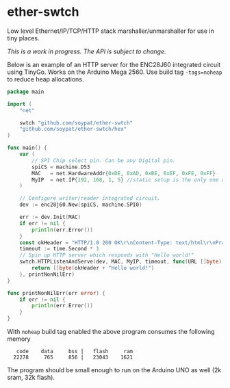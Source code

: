 # ether-swtch
Low level Ethernet/IP/TCP/HTTP stack marshaller/unmarshaller for use in tiny places.


*This is a work in progress. The API is subject to change.*

Below is an example of an HTTP server for the ENC28J60 integrated circuit using TinyGo. Works on the Arduino Mega 2560. Use build tag `-tags=noheap` to reduce heap allocations.
```go
package main

import (
    "net"

    swtch "github.com/soypat/ether-swtch"
    "github.com/soypat/ether-swtch/hex"
)

func main() {
	var (
		// SPI Chip select pin. Can be any Digital pin.
		spiCS = machine.D53
		MAC   = net.HardwareAddr{0xDE, 0xAD, 0xBE, 0xEF, 0xFE, 0xFF}
		MyIP  = net.IP{192, 168, 1, 5} //static setup is the only one available
	)

	// Configure writer/reader integrated circuit.
	dev := enc28j60.New(spiCS, machine.SPI0)

	err := dev.Init(MAC)
	if err != nil {
		println(err.Error())
	}
	const okHeader = "HTTP/1.0 200 OK\r\nContent-Type: text/html\r\nPragma: no-cache\r\n\r\n"
	timeout := time.Second * 1
	// Spin up HTTP server which responds with "Hello world!"
	swtch.HTTPListenAndServe(dev, MAC, MyIP, timeout, func(URL []byte) (response []byte) {
		return []byte(okHeader + "Hello world!")
	}, printNonNilErr)
}

func printNonNilErr(err error) {
	if err != nil {
		println(err.Error())
	}
}
```

With `noheap` build tag enabled the above program consumes the following memory
```
   code    data     bss |   flash     ram
  22278     765     856 |   23043    1621
```
The program should be small enough to run on the Arduino UNO as well (2k sram, 32k flash).
